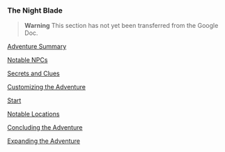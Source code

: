 ### The Night Blade

> **Warning**
> This section has not yet been transferred from the Google Doc.

[Adventure Summary](./Night_Blade_Summary.md)

[Notable NPCs](./Night_Blade_NPCs.md)

[Secrets and Clues](./Night_Blade_Secrets_and_Clues.md)

[Customizing the Adventure](./Night_Blade_Customizing.md)

[Start](./Night_Blade_Start.md)

[Notable Locations](./Night_Blade_Locations.md)

[Concluding the Adventure](./Night_Blade_Conclusion.md)

[Expanding the Adventure](./Night_Blade_Expanding.md)
